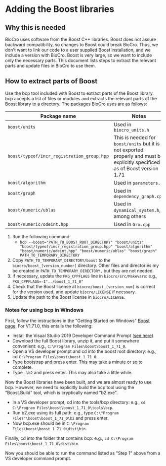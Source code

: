 # Adding the Boost libraries
## Why this is needed
BioCro uses software from the Boost C++ libraries. Boost does not assure backward compatibility, so changes to Boost could break BioCro. Thus, we don't want to link our code to a user supplied Boost installation, and we include a version with BioCro.
Boost is very large, so we want to include only the necessary parts. This document lists steps to extract the relevant parts and update files in BioCro to use them.

## How to extract parts of Boost
Use the bcp tool included with Boost to extract parts of the Boost library. bcp accepts a list of files or modules and extracts the relevant parts of the Boost library to a directory.
The packages BioCro uses are as follows:

| Package name                                 | Notes                                                                                                                       |
| -------------------------------------------- | --------------------------------------------------------------------------------------------------------------------------- |
| `boost/units`                                | Used in `biocro_units.h`                                                                                                    |
| `boost/typeof/incr_registration_group.hpp`   | This is needed for `boost/units` but it is not exported properly and must be explicitly specificed as of Boost version 1.71 |
| `boost/algorithm`                            | Used in `parameters.h`                                                                                                      |
| `boost/graph`                                | Used in `dependency_graph.cpp`                                                                                              |
| `boost/numeric/ublas`                        | Used in `dynamical_system.h`, among others                                                                                  |
| `boost/numeric/odeint.hpp`                   | Used in `Gro.cpp`                                                                                                           |

1. Run the following command:
   - `bcp --boost="PATH_TO_BOOST_ROOT_DIRECTORY" "boost/units" "boost/typeof/incr_registration_group.hpp" "boost/algorithm" "boost/numeric/odeint.hpp" "boost/numeric/ublas" "boost/graph" PATH_TO_TEMPORARY_DIRECTORY`
2. Copy `PATH_TO_TEMPORARY_DIRECTORY/boost` to the `biocro/boost_[version_number]` directory. Other files and directories my be created in `PATH_TO_TEMPORARY_DIRECTORY,` but they are not needed.
3. If necessary, update the `PKG_CPPFLAGS` line in `biocro/src/Makevars`: e.g., `PKG_CPPFLAGS=-I"../boost_1_71_0"`
4. Check that the Boost license at `biocro/boost_[version_num]` is correct for the version used, and update `biocro/LICENSE` if necssary.
5. Update the path to the Boost license in `biocro/LICENSE`.

### Notes for using bcp in Windows
First, follow the instructions in the "Getting Started on Windows" [Boost page](https://www.boost.org/doc/libs/1_71_0/more/getting_started/windows.html).
For V1.71.0, this entails the following:
 - Install the Visual Studio 2019 Developer Command Prompt ([see here](https://docs.microsoft.com/en-us/cpp/build/building-on-the-command-line?view=vs-2019)).
 - Download the full Boost library, unzip it, and put it somewhere convenient: e.g., `C:\Program Files\boost\boost_1_71_0`.
 - Open a VS developer prompt and cd into the boost root directory: e.g., cd `C:\Program Files\boost\boost_1_71_0`.
 - Type bootstrap and press enter. This may take a minute or so to complete.
 - Type `.\b2` and press enter. This may also take a little while.

Now the Boost libraries have been built, and we are almost ready to use bcp. However, we need to explicitly build the bcp tool using the "Boost.Build" tool, which is cryptically named "b2.exe".
 - In a VS developer prompt, cd into the tools/bcp directory: e.g., `cd C:\Program Files\boost\boost_1_71_0\tools\bcp`.
 - Run b2.exe using its full path: e.g., type `C:\"Program Files"\boost\boost_1_71_0\b2` and press enter.
 - Now bcp.exe should be in `C:\Program Files\boost\boost_1_71_0\dist\bin`.

Finally, cd into the folder that contains bcp: e.g., `cd C:\Program Files\boost\boost_1_71_0\dist\bin`.

Now you should be able to run the command listed as "Step 1" above from a VS developer command prompt.
